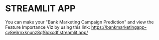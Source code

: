 # STREAMLIT APP
You can make your "Bank Marketing Campaign Prediction" 
and view the Feature Importance Viz by using this link:
https://bankmarketingapp-cy8e6rnxknunz8qf6dxcdf.streamlit.app/ 
